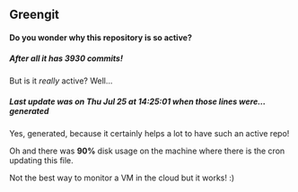 ## Greengit

#### Do you wonder why this repository is so active?

##### After all it has 3930 commits!

But is it *really* active? Well...

##### Last update was on Thu Jul 25 at 14:25:01 when those lines were... generated

Yes, generated, because it certainly helps a lot to have such an active repo!

Oh and there was **90%** disk usage on the machine
where there is the cron updating this file.

Not the best way to monitor a VM in the cloud but it works! :)
